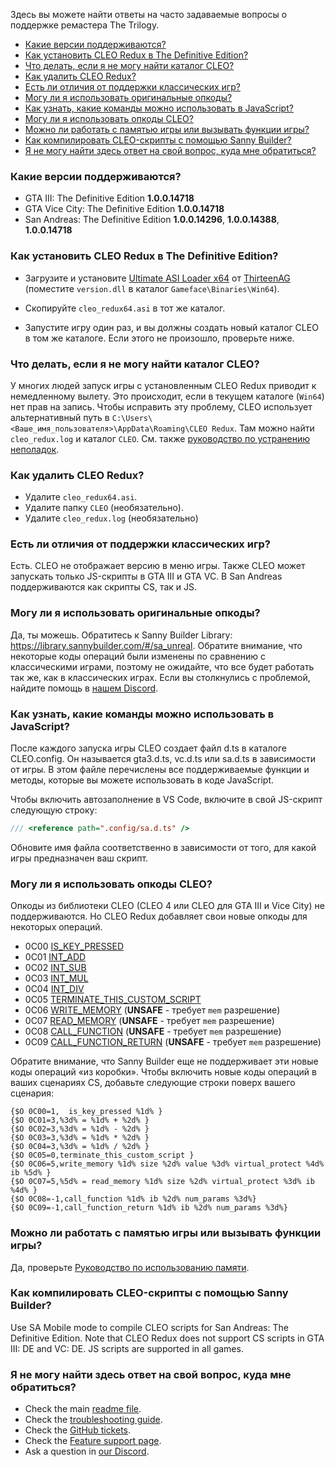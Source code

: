 Здесь вы можете найти ответы на часто задаваемые вопросы о поддержке ремастера The Trilogy.

- [Какие версии поддерживаются?](#какие-версии-поддерживаются)
- [Как установить CLEO Redux в The Definitive Edition?](#как-установить-cleo-redux-в-the-definitive-edition)
- [Что делать, если я не могу найти каталог CLEO?](#что-делать-если-я-не-могу-найти-каталог-cleo)
- [Как удалить CLEO Redux?](#как-удалить-cleo-redux)
- [Есть ли отличия от поддержки классических игр?](#есть-ли-отличия-от-поддержки-классических-игр)
- [Могу ли я использовать оригинальные опкоды?](#могу-ли-я-использовать-оригинальные-опкоды)
- [Как узнать, какие команды можно использовать в JavaScript?](#как-узнать-какие-команды-можно-использовать-в-javascript)
- [Могу ли я использовать опкоды CLEO?](#могу-ли-я-использовать-опкоды-cleo)
- [Можно ли работать с памятью игры или вызывать функции игры?](#можно-ли-работать-с-памятью-игры-или-вызывать-функции-игры)
- [Как компилировать CLEO-скрипты с помощью Sanny Builder?](#как-компилировать-cleo-скрипты-с-помощью-sanny-builder)
- [Я не могу найти здесь ответ на свой вопрос, куда мне обратиться?](#я-не-могу-найти-здесь-ответ-на-свой-вопрос-куда-мне-обратиться)

### Какие версии поддерживаются?

- GTA III: The Definitive Edition **1.0.0.14718** 
- GTA Vice City: The Definitive Edition **1.0.0.14718** 
- San Andreas: The Definitive Edition **1.0.0.14296**, **1.0.0.14388**, **1.0.0.14718** 

### Как установить CLEO Redux в The Definitive Edition?

- Загрузите и установите [Ultimate ASI Loader x64](https://github.com/ThirteenAG/Ultimate-ASI-Loader/releases/download/x64-latest/version.zip) от [ThirteenAG](https://github.com/ThirteenAG) (поместите `version.dll` в каталог `Gameface\Binaries\Win64`).

- Скопируйте `cleo_redux64.asi` в тот же каталог.

- Запустите игру один раз, и вы должны создать новый каталог CLEO в том же каталоге. Если этого не произошло, проверьте ниже.

### Что делать, если я не могу найти каталог CLEO?

У многих людей запуск игры с установленным CLEO Redux приводит к немедленному вылету. Это происходит, если в текущем каталоге (`Win64`) нет прав на запись. Чтобы исправить эту проблему, CLEO использует альтернативный путь в `C:\Users\<Ваше_имя_пользователя>\AppData\Roaming\CLEO Redux`. Там можно найти `cleo_redux.log` и каталог `CLEO`. См. также [руководство по устранению неполадок](TROUBLESHOOTING.md).

### Как удалить CLEO Redux?

- Удалите `cleo_redux64.asi`.
- Удалите папку `CLEO` (необязательно).
- Удалите `cleo_redux.log` (необязательно)

### Есть ли отличия от поддержки классических игр?

Есть. CLEO не отображает версию в меню игры. Также CLEO может запускать только JS-скрипты в GTA III и GTA VC. В San Andreas поддерживаются как скрипты CS, так и JS.

### Могу ли я использовать оригинальные опкоды?

Да, ты можешь. Обратитесь к Sanny Builder Library: https://library.sannybuilder.com/#/sa_unreal. Обратите внимание, что некоторые коды операций были изменены по сравнению с классическими играми, поэтому не ожидайте, что все будет работать так же, как в классических играх. Если вы столкнулись с проблемой, найдите помощь в [нашем Discord](https://discord.gg/d5dZSfgBZr).

### Как узнать, какие команды можно использовать в JavaScript?

После каждого запуска игры CLEO создает файл d.ts в каталоге CLEO\.config. Он называется gta3.d.ts, vc.d.ts или sa.d.ts в зависимости от игры. В этом файле перечислены все поддерживаемые функции и методы, которые вы можете использовать в коде JavaScript.

Чтобы включить автозаполнение в VS Code, включите в свой JS-скрипт следующую строку:

```js
/// <reference path=".config/sa.d.ts" />
```

Обновите имя файла соответственно в зависимости от того, для какой игры предназначен ваш скрипт.

### Могу ли я использовать опкоды CLEO?

Опкоды из библиотеки CLEO (CLEO 4 или CLEO для GTA III и Vice City) не поддерживаются. Но CLEO Redux добавляет свои новые опкоды для некоторых операций.

  - 0C00 [IS_KEY_PRESSED](https://library.sannybuilder.com/#/sa_unreal/CLEO/0C00)
  - 0C01 [INT_ADD](https://library.sannybuilder.com/#/sa_unreal/CLEO/0C01)
  - 0C02 [INT_SUB](https://library.sannybuilder.com/#/sa_unreal/CLEO/0C02)
  - 0C03 [INT_MUL](https://library.sannybuilder.com/#/sa_unreal/CLEO/0C03)
  - 0C04 [INT_DIV](https://library.sannybuilder.com/#/sa_unreal/CLEO/0C04)
  - 0C05 [TERMINATE_THIS_CUSTOM_SCRIPT](https://library.sannybuilder.com/#/sa_unreal/CLEO/0C05)
  - 0C06 [WRITE_MEMORY](https://library.sannybuilder.com/#/sa_unreal/CLEO/0C06) (**UNSAFE** - требует `mem` разрешение)
  - 0C07 [READ_MEMORY](https://library.sannybuilder.com/#/sa_unreal/CLEO/0C07) (**UNSAFE** - требует `mem` разрешение)
  - 0C08 [CALL_FUNCTION](https://library.sannybuilder.com/#/sa_unreal/CLEO/0C08) (**UNSAFE** - требует `mem` разрешение)
  - 0C09 [CALL_FUNCTION_RETURN](https://library.sannybuilder.com/#/sa_unreal/CLEO/0C09) (**UNSAFE** - требует `mem` разрешение)

Обратите внимание, что Sanny Builder еще не поддерживает эти новые коды операций «из коробки». Чтобы включить новые коды операций в ваших сценариях CS, добавьте следующие строки поверх вашего сценария:

```
{$O 0C00=1,  is_key_pressed %1d% }
{$O 0C01=3,%3d% = %1d% + %2d% }
{$O 0C02=3,%3d% = %1d% - %2d% }
{$O 0C03=3,%3d% = %1d% * %2d% }
{$O 0C04=3,%3d% = %1d% / %2d% }
{$O 0C05=0,terminate_this_custom_script }
{$O 0C06=5,write_memory %1d% size %2d% value %3d% virtual_protect %4d% ib %5d% }
{$O 0C07=5,%5d% = read_memory %1d% size %2d% virtual_protect %3d% ib %4d% }
{$O 0C08=-1,call_function %1d% ib %2d% num_params %3d%}
{$O 0C09=-1,call_function_return %1d% ib %2d% num_params %3d%}
```

### Можно ли работать с памятью игры или вызывать функции игры?

Да, проверьте [Руководство по использованию памяти](using-memory-64.md).

### Как компилировать CLEO-скрипты с помощью Sanny Builder?

Use SA Mobile mode to compile CLEO scripts for San Andreas: The Definitive Edition. Note that CLEO Redux does not support CS scripts in GTA III: DE and VC: DE. JS scripts are supported in all games.

### Я не могу найти здесь ответ на свой вопрос, куда мне обратиться?

- Check the main [readme file](README.md).
- Check the [troubleshooting guide](TROUBLESHOOTING.md).
- Check the [GitHub tickets](https://github.com/cleolibrary/CLEO-Redux/issues).
- Check the [Feature support page](https://github.com/cleolibrary/CLEO-Redux/wiki/Feature-Support-Matrix).
- Ask a question in [our Discord](https://discord.gg/d5dZSfgBZr).
